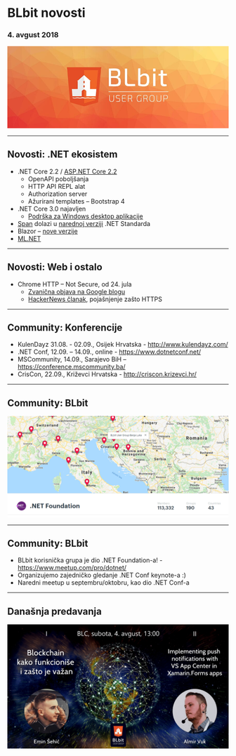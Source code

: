 # BLbit novosti
### 4. avgust 2018 

![BLbit logo](blbit-cover.png)

---

## Novosti: .NET ekosistem

- .NET Core 2.2 / [ASP.NET Core 2.2](https://github.com/aspnet/Announcements/issues/307)
  - OpenAPI poboljšanja
  - HTTP API REPL alat
  - Authorization server
  - Ažurirani templates – Bootstrap 4
- .NET Core 3.0 najavljen
  - [Podrška za Windows desktop aplikacije](https://blogs.msdn.microsoft.com/dotnet/2018/05/07/net-core-3-and-support-for-windows-desktop-applications/)
- [Span<T>](https://msdn.microsoft.com/en-us/magazine/mt814808.aspx) dolazi u [narednoj verziji](https://github.com/dotnet/standard/tree/master/docs/planning/netstandard-vnext) .NET Standarda
- Blazor – [nove verzije](https://blogs.msdn.microsoft.com/webdev/2018/07/25/blazor-0-5-0-experimental-release-now-available/)
- [ML.NET](https://www.microsoft.com/net/learn/apps/machine-learning-and-ai/ml-dotnet)

---

## Novosti: Web i ostalo

- Chrome HTTP – Not Secure, od 24. jula
  - [Zvanična objava na Google blogu](https://security.googleblog.com/2018/02/a-secure-web-is-here-to-stay.html)
  - [HackerNews članak](https://thehackernews.com/2018/07/google-chrome-not-secure.html), pojašnjenje zašto HTTPS

---

## Community: Konferencije

- KulenDayz 31.08. - 02.09., Osijek Hrvatska - http://www.kulendayz.com/
- .NET Conf, 12.09. – 14.09., online - https://www.dotnetconf.net/ 
- MSCommunity, 14.09., Sarajevo BiH – https://conference.mscommunity.ba/ 
- CrisCon, 22.09., Križevci Hrvatska - http://criscon.krizevci.hr/ 

---

## Community: BLbit

![.NET Foundation](dotnetfoundation.png)

---

## Community: BLbit

- BLbit korisnička grupa je dio .NET Foundation-a! - https://www.meetup.com/pro/dotnet/ 
- Organizujemo zajedničko gledanje .NET Conf keynote-a :)
- Naredni meetup u septembru/oktobru, kao dio .NET Conf-a

---

## Današnja predavanja

![Meetup](meetup-2018-08.png)
